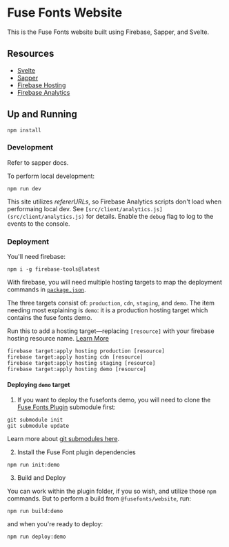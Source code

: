 # Fuse Fonts Website

This is the Fuse Fonts website built using Firebase, Sapper, and Svelte.


## Resources

- [Svelte](https://svelte.dev/docs)
- [Sapper](https://sapper.svelte.dev/docs)
- [Firebase Hosting](https://firebase.google.com/docs/hosting)
- [Firebase Analytics](https://firebase.google.com/docs/analytics)

## Up and Running

```
npm install
```

### Development

Refer to sapper docs.

To perform local development:
```
npm run dev
```

This site utilizes _refererURLs_, so Firebase Analytics scripts don't load when performaing local dev. See `[src/client/analytics.js](src/client/analytics.js)` for details. Enable the `debug` flag to log to the events to the console.

### Deployment

You'll need firebase:

```
npm i -g firebase-tools@latest
```


With firebase, you will need multiple hosting targets to map the deployment commands in [`package.json`](package.json).

The three targets consist of: `production`, `cdn`, `staging`, and `demo`. The item needing most explaining is `demo`: it is a production hosting target which contains the fuse fonts demo.

Run this to add a hosting target—replacing `[resource]` with your firebase hosting resource name. [Learn More](https://firebase.google.com/docs/hosting/multisites)
```
firebase target:apply hosting production [resource]
firebase target:apply hosting cdn [resource]
firebase target:apply hosting staging [resource]
firebase target:apply hosting demo [resource]
```


#### Deploying `demo` target


1.  If you want to deploy the fusefonts demo, you will need to clone the  [Fuse Fonts Plugin](https://github.com/fuse-fonts/plugin) submodule first:

  ```
  git submodule init
  git submodule update
  ```

  Learn more about [git submodules here](https://git-scm.com/book/en/v2/Git-Tools-Submodules).

2.  Install the Fuse Font plugin dependencies

  ```
  npm run init:demo
  ```

3.  Build and Deploy

  You can work within the plugin folder, if you so wish, and utilize those `npm` commands.
  But to perform a build from `@fusefonts/website`, run:
  ```
  npm run build:demo
  ```
  and when you're ready to deploy:

  ```
  npm run deploy:demo
  ```



